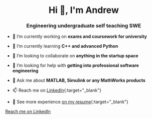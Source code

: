 <h1 align="center">Hi 👋, I'm Andrew</h1>
<h3 align="center">Engineering undergraduate self teaching SWE</h3>

- 🔭 I’m currently working on **exams and coursework for university**

- 🌱 I’m currently learning **C++ and advanced Python**

- 👯 I’m looking to collaborate on **anything in the startup space**

- 🤝 I’m looking for help with **getting into professional software engineering**

- 💬 Ask me about **MATLAB, Simulink or any MathWorks products**

- 📫 Reach me on [LinkedIn](https://linkedin.com/in/mazalkov){:target="_blank"}

- 📄 See more experience [on my resume](https://mazalkov.co.uk/assets/AndrewM_CV.pdf){:target="_blank"}

<a href="https://linkedin.com/in/mazalkov" target="_blank">Reach me on LinkedIn</a>
